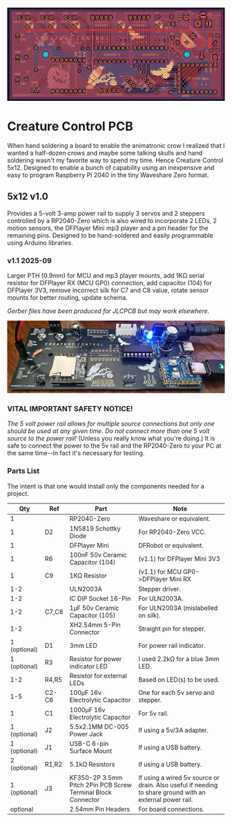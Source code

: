 ![The Creature Control 5x12 PCB](images/cc5x12-003.png)
# Creature Control PCB #
When hand soldering a board to enable the animatronic crow I realized that I wanted a half-dozen crows and maybe some talking skulls and hand soldering wasn't my favorite way to spend my time.
Hence Creature Control 5x12. Designed to enable a bunch of capability using an inexpensive and easy to program Raspberry Pi 2040 in the tiny Waveshare Zero format.

## 5x12 v1.0 ##
Provides a 5-volt 3-amp power rail to supply 3 servos and 2 steppers controlled by a RP2040-Zero which is also wired to incorporate 2 LEDs, 2 motion sensors, the DFPlayer Mini mp3 player and a pin header for the remaining pins.
Designed to be hand-soldered and easily programmable using Arduino libraries.
### v1.1 2025-09 ###
Larger PTH (0.9mm) for MCU and mp3 player mounts, 
add 1KΩ serial resistor for DFPlayer RX (MCU GP0) connection, 
add capacitor (104) for DFPlayer 3V3, 
remove incorrect silk for C7 and C8 value,
rotate sensor mounts for better routing,
update schema.

*Gerber files have been produced for JLCPCB but may work elsewhere.*

![Animatronic Crow build on CC5x12](images/cc5x12-002.png)
### VITAL IMPORTANT SAFETY NOTICE! ###
*The 5 volt power rail allows for multiple source connections but only one should be used at any given time.* 
*Do not connect more than one 5 volt source to the power rail!*
(Unless you really know what you're doing.)
It is safe to connect the power to the 5v rail and the RP2040-Zero to your PC at the same time--in fact it's necessary for testing.
### Parts List ###
The intent is that one would install only the components needed for a project.

| Qty          | Ref   | Part                                                         | Note                                                                                                     |
|--------------|-------|--------------------------------------------------------------|----------------------------------------------------------------------------------------------------------|
| 1            |       | RP2040-Zero                                                  | Waveshare or equivalent.                                                                                 |
| 1            | D2    | 1N5819 Schottky Diode                                        | For RP2040-Zero VCC.                                                                                     |
| 1            |       | DFPlayer Mini                                                | DFRobot or equivalent.                                                                                   |
| 1            | R6    | 100nF 50v Ceramic Capacitor (104)                            | (v1.1) for DFPlayer Mini 3V3                                                                             |
| 1            | C9    | 1KΩ Resistor                                                 | (v1.1) for MCU GP0->DFPlayer Mini RX                                                                     |
| 1-2          |       | ULN2003A                                                     | Stepper driver.                                                                                          |
| 1-2          |       | IC DIP Socket 16-Pin                                         | For ULN2003A.                                                                                            |
| 1-2          | C7,C8 | 1µF 50v Ceramic Capacitor (105)                              | For ULN2003A (mislabelled on silk).                                                                      |
| 1-2          |       | XH2.54mm 5-Pin Connector                                     | Straight pin for stepper.                                                                                |
| 1 (optional) | D1    | 3mm LED                                                      | For power rail indicator.                                                                                |
| 1 (optional) | R3    | Resistor for power indicator LED                             | I used 2.2kΩ for a blue 3mm LED.                                                                         |
| 1-2          | R4,R5 | Resistor for external LEDs                                   | Based on LED(s) to be used.                                                                              |
| 1-5          | C2-C6 | 100µF 16v Electrolytic Capacitor                             | One for each 5v servo and stepper.                                                                       |
| 1            | C1    | 1000µF 16v Electrolytic Capacitor                            | For 5v rail.                                                                                             |
| 1 (optional) | J2    | 5.5x2.1MM DC-005 Power Jack                                  | If using a 5v/3A adapter.                                                                                |
| 1 (optional) | J1    | USB-C 6-pin Surface Mount                                    | If using a USB battery.                                                                                  |
| 2 (optional) | R1,R2 | 5.1kΩ Resistors                                              | If using a USB battery.                                                                                  |
| 1 (optional) | J3    | KF350-2P 3.5mm Pitch 2Pin PCB Screw Terminal Block Connector | If using a wired 5v source or drain. Also useful if needing to share ground with an external power rail. |
| optional     |       | 2.54mm Pin Headers                                           | For board connections.                                                                                   |
